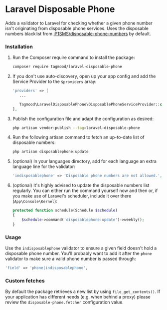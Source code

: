 # Laravel Disposable Phone

Adds a validator to Laravel for checking whether a given phone number isn't originating from disposable phone services.
Uses the disposable numbers blacklist from [iP1SMS/disposable-phone-numbers](https://github.com/iP1SMS/disposable-phone-numbers) by default.

### Installation

1. Run the Composer require command to install the package:

    ```bash
    composer require tagmood/laravel-disposable-phone
    ```

2. If you don't use auto-discovery, open up your app config and add the Service Provider to the `$providers` array:

     ```php
    'providers' => [
        ...
     
        Tagmood\LaravelDisposablePhone\DisposablePhoneServiceProvider::class,
    ],
    ```

3. Publish the configuration file and adapt the configuration as desired:

	```bash
    php artisan vendor:publish --tag=laravel-disposable-phone
    ```

4. Run the following artisan command to fetch an up-to-date list of disposable numbers:
    
    ```bash
    php artisan disposablephone:update
    ```

5. (optional) In your languages directory, add for each language an extra language line for the validator:

	```php
	'indisposablephone' => 'Disposable phone numbers are not allowed.',
	```

6. (optional) It's highly advised to update the disposable numbers list regularly. You can either run the command yourself now and then or, if you make use of Laravel's scheduler, include it over there (`App\Console\Kernel`):
    
    ```php
    protected function schedule(Schedule $schedule)
	{
        $schedule->command('disposablephone:update')->weekly();
	}
    ```

### Usage

Use the `indisposablephone` validator to ensure a given field doesn't hold a disposable phone number. You'll probably want to add it after the `phone` validator to make sure a valid phone number is passed through:

```php
'field' => 'phone|indisposablephone',
```

### Custom fetches

By default the package retrieves a new list by using `file_get_contents()`. 
If your application has different needs (e.g. when behind a proxy) please review the `disposable-phone.fetcher` configuration value.
